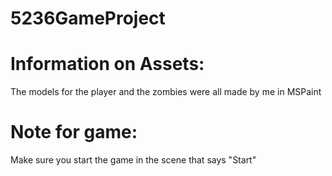 # 5236GameProject

# Information on Assets:

The models for the player and the zombies were all made by me in MSPaint

# Note for game:

Make sure you start the game in the scene that says "Start"
